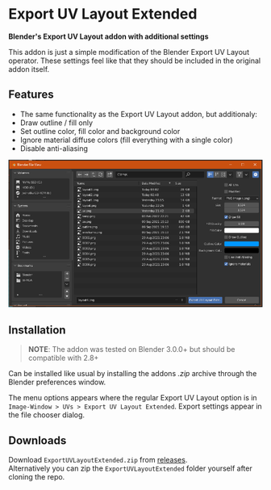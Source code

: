 # Export UV Layout Extended
**Blender's Export UV Layout addon with additional settings**

This addon is just a simple modification of the Blender Export UV Layout operator.
These settings feel like that they should be included in the original addon itself.

## Features

- The same functionality as the Export UV Layout addon, but additionaly:
- Draw outline / fill only
- Set outline color, fill color and background color
- Ignore material diffuse colors (fill everything with a single color)
- Disable anti-aliasing

![](images/1.png)

## Installation

> **NOTE**: The addon was tested on Blender 3.0.0+ but should be compatible with 2.8+

Can be installed like usual by installing the addons _.zip_ archive through the Blender preferences window.

The menu options appears where the regular Export UV Layout option is in `Image-Window > UVs > Export UV Layout Extended`. Export settings appear in the file chooser dialog.

## Downloads

Download `ExportUVLayoutExtended.zip` from [releases](https://github.com/xDUDSSx/export-uv-layout-extended/releases).  
Alternatively you can zip the `ExportUVLayoutExtended` folder yourself after cloning the repo.